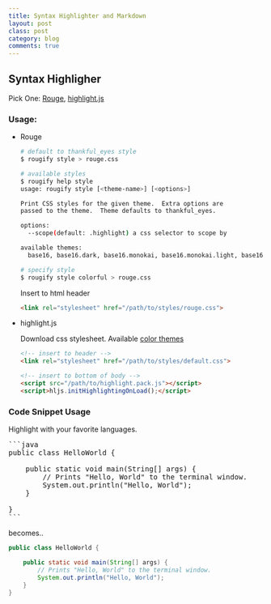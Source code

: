 ```yaml
---
title: Syntax Highlighter and Markdown 
layout: post
class: post
category: blog
comments: true
---
```

## Syntax Highligher

Pick One: [Rouge](http://rouge.jneen.net/), [highlight.js](https://highlightjs.org/)

### Usage:
* Rouge

    ```bash
    # default to thankful_eyes style
    $ rougify style > rouge.css 
    
    # available styles 
    $ rougify help style
    usage: rougify style [<theme-name>] [<options>]
    
    Print CSS styles for the given theme.  Extra options are
    passed to the theme.  Theme defaults to thankful_eyes.
    
    options:
      --scope(default: .highlight) a css selector to scope by
    
    available themes:
      base16, base16.dark, base16.monokai, base16.monokai.light, base16.solarized, base16.solarized.dark, colorful, github, gruvbox, gruvbox.light, molokai, monokai, monokai.sublime, thankful_eyes, tulip
    
    # specify style
    $ rougify style colorful > rouge.css
    ```
    
    Insert to html header
    
    ```html
    <link rel="stylesheet" href="/path/to/styles/rouge.css">
    ```

* highlight.js

    Download css stylesheet.
    Available [color themes](http://jmblog.github.io/color-themes-for-highlightjs/)
    
    ```html
    <!-- insert to header -->
    <link rel="stylesheet" href="/path/to/styles/default.css">
    
    <!-- insert to bottom of body -->
    <script src="/path/to/highlight.pack.js"></script>
    <script>hljs.initHighlightingOnLoad();</script>
    ```

### Code Snippet Usage

Highlight with your favorite languages.

<pre>
```java
public class HelloWorld {

    public static void main(String[] args) {
        // Prints "Hello, World" to the terminal window.
        System.out.println("Hello, World");
    }

}
```
</pre>

becomes..

```java
public class HelloWorld {

    public static void main(String[] args) {
        // Prints "Hello, World" to the terminal window.
        System.out.println("Hello, World");
    }
}
```
